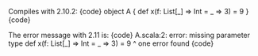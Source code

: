 Compiles with 2.10.2:
{code}
object A {
  def x(f: List[_] => Int = _ => 3) = 9
}
{code}

The error message with 2.11 is:
{code}
A.scala:2: error: missing parameter type
  def x(f: List[_] => Int = _ => 3) = 9
                            ^
one error found
{code}
